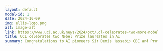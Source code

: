 ```yaml
---
layout: default
modal-id: 1
date: 2024-10-09
img: ellis-logo.png
alt: image-alt
link: https://www.ucl.ac.uk/news/2024/oct/ucl-celebrates-two-more-nobel-prize-laureates#:~:text=Professor%20Geoffrey%20E.,learning%20with%20artificial%20neural%20networks”.
title: UCL celebrates two Nobel Prize laureates in AI
summary: Congratulations to AI pioneers Sir Demis Hassabis CBE and Professor Geoffrey Hinton, who have both won Nobel Prizes this week. Professor Geoffrey E. Hinton, who founded the Gatsby Computational Neuroscience Unit (one of the main components of the UCL ELLIS unit), was awarded the Nobel Prize in Physics. Sir Demis Hassabis, who completed his PhD in the UCL Queen Square Institute of Neurology before working as a postdoc at the Gatsby Computational Neuroscience Unit at UCL, received the Nobel Prize in Chemistry.
---
```




